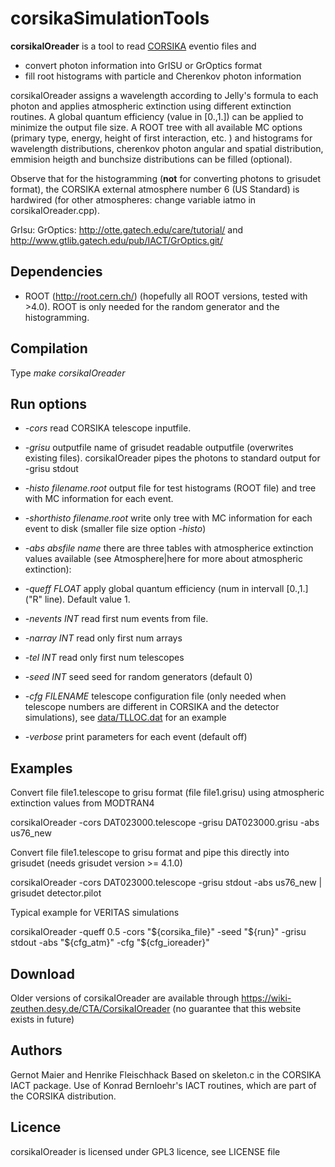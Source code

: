 # corsikaSimulationTools

**corsikaIOreader** is a tool to read [CORSIKA](https://www.ikp.kit.edu/corsika/index.php) eventio files and 

* convert photon information into GrISU or GrOptics format
* fill root histograms with particle and Cherenkov photon information

corsikaIOreader assigns a wavelength according to Jelly's formula to each photon and applies atmospheric extinction using different extinction routines. 
A global quantum efficiency (value in [0.,1.]) can be applied to minimize the output file size.
A ROOT tree with all available MC options (primary type, energy, height of first interaction, etc. ) and
histograms for wavelength distributions, cherenkov photon angular and spatial distribution, emmision heigth and bunchsize 
distributions can be filled (optional).

Observe that for the histogramming (**not** for converting photons to grisudet format), the CORSIKA external atmosphere number 6 (US Standard) is hardwired (for other atmospheres: change variable iatmo in corsikaIOreader.cpp).

GrIsu: 
GrOptics: http://otte.gatech.edu/care/tutorial/ and  http://www.gtlib.gatech.edu/pub/IACT/GrOptics.git/

## Dependencies

* ROOT (http://root.cern.ch/) (hopefully all ROOT versions, tested with >4.0). ROOT is only needed for the random generator and the histogramming. 

## Compilation

Type *make corsikaIOreader*

## Run options

* *-cors* read CORSIKA telescope inputfile. 

* *-grisu*  outputfile name of grisudet readable outputfile (overwrites existing files). corsikaIOreader pipes the photons to standard output for -grisu stdout

* *-histo filename.root* output file for test histograms (ROOT file) and tree with MC information for each event. 
    
* *-shorthisto filename.root* write only tree with MC information for each event to disk (smaller file size option *-histo*)

* *-abs absfile name* there are three tables with atmospherice extinction values available (see Atmosphere|here for more about atmospheric extinction):
          
* *-queff FLOAT* apply global quantum efficiency (num in intervall [0.,1.] ("R" line). Default value 1.

* *-nevents INT* read first num events from file. 

* *-narray INT* read only first num arrays

* *-tel INT* read only first num telescopes

* *-seed INT* seed seed for random generators (default 0)

* *-cfg FILENAME* telescope configuration file (only needed when telescope numbers are different in CORSIKA and the detector simulations), see [data/TLLOC.dat](data/TLLOC.dat) for an example

* *-verbose* print parameters for each event (default off)

## Examples

Convert file file1.telescope to grisu format (file file1.grisu) using atmospheric extinction values from MODTRAN4

  corsikaIOreader -cors DAT023000.telescope -grisu DAT023000.grisu -abs us76_new

Convert file file1.telescope to grisu format and pipe this directly into grisudet (needs grisudet version >= 4.1.0)

 corsikaIOreader -cors DAT023000.telescope -grisu stdout -abs us76_new | grisudet detector.pilot

Typical example for VERITAS simulations

 corsikaIOreader -queff 0.5 -cors "${corsika_file}" -seed "${run}" -grisu stdout -abs "${cfg_atm}" -cfg "${cfg_ioreader}"

## Download

 Older versions of corsikaIOreader are available through https://wiki-zeuthen.desy.de/CTA/CorsikaIOreader
 (no guarantee that this website exists in future)

## Authors

Gernot Maier and Henrike Fleischhack
Based on skeleton.c in the CORSIKA IACT package. Use of Konrad Bernloehr's IACT routines, which are part of the CORSIKA distribution.

## Licence

corsikaIOreader is licensed under GPL3 licence, see LICENSE file
